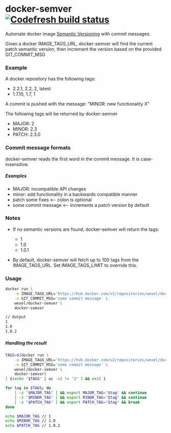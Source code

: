 # docker-semver [![Codefresh build status]( https://g.codefresh.io/api/badges/pipeline/wexel/Utils%2Fsemver?branch=master&key=eyJhbGciOiJIUzI1NiJ9.NWVjODc4OTNhNjJlNzAwZDU0ZDUwYmIx.wCWD3CFfgsDRWQY-K2COubziUQaUEJuZ3sjKHQ1roEQ&type=cf-1)]( https%3A%2F%2Fg.codefresh.io%2Fpipelines%2Fsemver%2Fbuilds%3FrepoOwner%3Dwexel-nath%26repoName%3Ddocker-semver%26serviceName%3Dwexel-nath%252Fdocker-semver%26filter%3Dtrigger%3Abuild~Build%3Bbranch%3Amaster%3Bpipeline%3A5edd7c3f8b63eaf20d2e9437~semver)
Automate docker image [Semantic Versioning](https://semver.org/) with commit messages.

Given a docker IMAGE_TAGS_URL, docker-semver will find the current patch semantic version,
then increment the version based on the provided GIT_COMMIT_MSG 

### Example
A docker repository has the following tags:
* 2.2.1, 2.2, 2, latest
* 1.7.10, 1.7, 1

A commit is pushed with the message: "MINOR: new functionality X"

The following tags will be returned by docker-semver
* MAJOR: 2
* MINOR: 2.3
* PATCH: 2.3.0

### Commit message formats
docker-semver reads the first word in the commit message. It is case-insensitive.
##### Examples
* MAJOR: incompatible API changes
* minor: add functionality in a backwards compatible manner
* patch some fixes <-- colon is optional
* some commit message <-- increments a patch version by default 

### Notes
* If no semantic versions are found, docker-semver will return the tags:
  * 1
  * 1.0
  * 1.0.1

* By default, docker-semver will fetch up to 100 tags from the IMAGE_TAGS_URL.
Set IMAGE_TAGS_LIMIT to override this.

### Usage
```sh
docker run \
    -e IMAGE_TAGS_URL='https://hub.docker.com/v2/repositories/wexel/docker-semver/tags' \
    -e GIT_COMMIT_MSG='some commit message' \
    wexel/docker-semver \
    docker-semver

// Output
1
1.0
1.0.2
```

##### Handling the result
```sh
TAGS=$(docker run \
    -e IMAGE_TAGS_URL='https://hub.docker.com/v2/repositories/wexel/docker-semver/tags' \
    -e GIT_COMMIT_MSG='some commit message' \
    wexel/docker-semver \
    docker-semver)
[ $(echo "$TAGS" | wc -w) != "3" ] && exit 1

for tag in $TAGS; do
    [ -z "$MAJOR_TAG" ] && export MAJOR_TAG="$tag" && continue
    [ -z "$MINOR_TAG" ] && export MINOR_TAG="$tag" && continue
    [ -z "$PATCH_TAG" ] && export PATCH_TAG="$tag" && break
done

echo $MAJOR_TAG // 1
echo $MINOR_TAG // 1.0
echo $PATCH_TAG // 1.0.2
```

